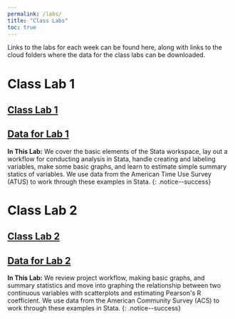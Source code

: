 ```yaml
---
permalink: /labs/
title: "Class Labs"
toc: true
---
```


Links to the labs for each week can be found here, along with links to the cloud folders where the data for the class labs can be downloaded.

# Class Lab 1
## [Class Lab 1](https://stevebholt.github.io/rpad316/labs/class-lab-1/) 
## [Data for Lab 1](https://www.dropbox.com/sh/p9x5rg03bft9pz9/AABMoSaA23QHWRs7H0Yr4wrHa?dl=0)

**In This Lab:** We cover the basic elements of the Stata workspace, lay out a workflow for conducting analysis in Stata, handle creating and labeling variables, make some basic graphs, and learn to estimate simple summary statics of variables. We use data from the American Time Use Survey (ATUS) to work through these examples in Stata.
{: .notice--success}

# Class Lab 2
## [Class Lab 2](https://stevebholt.github.io/rpad316/labs/class-lab-2/)
## [Data for Lab 2](https://www.dropbox.com/sh/tl9c3j11e5jwwxy/AACsCL39upFd1EGbhuDc6ibwa?dl=0)

**In This Lab:** We review project workflow, making basic graphs, and summary statistics and move into graphing the relationship between two continuous variables with scatterplots and estimating Pearson's R coefficient. We use data from the American Community Survey (ACS) to work through these examples in Stata.
{: .notice--success}